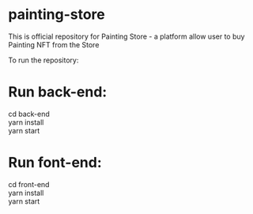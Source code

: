 # painting-store
This is official repository for Painting Store - a platform allow user to buy Painting NFT from the Store

To run the repository:

# Run back-end:
cd back-end \
yarn install \
yarn start 

# Run font-end:
cd front-end \
yarn install \
yarn start 

###

